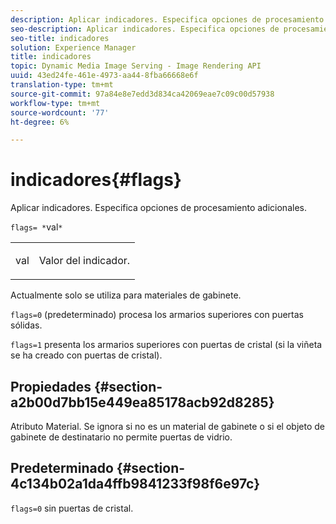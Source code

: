 ```yaml
---
description: Aplicar indicadores. Especifica opciones de procesamiento adicionales.
seo-description: Aplicar indicadores. Especifica opciones de procesamiento adicionales.
seo-title: indicadores
solution: Experience Manager
title: indicadores
topic: Dynamic Media Image Serving - Image Rendering API
uuid: 43ed24fe-461e-4973-aa44-8fba66668e6f
translation-type: tm+mt
source-git-commit: 97a84e8e7edd3d834ca42069eae7c09c00d57938
workflow-type: tm+mt
source-wordcount: '77'
ht-degree: 6%

---
```



# indicadores{#flags}

Aplicar indicadores. Especifica opciones de procesamiento adicionales.

`flags= *`val`*`

<table id="simpletable_00B21BD9E47E4D2FB0042CB507431916"> 
 <tr class="strow"> 
  <td class="stentry"> <p><span class="varname"> val</span> </p> </td> 
  <td class="stentry"> <p>Valor del indicador. </p></td> 
 </tr> 
</table>

Actualmente solo se utiliza para materiales de gabinete.

`flags=0` (predeterminado) procesa los armarios superiores con puertas sólidas.

`flags=1` presenta los armarios superiores con puertas de cristal (si la viñeta se ha creado con puertas de cristal).

## Propiedades {#section-a2b00d7bb15e449ea85178acb92d8285}

Atributo Material. Se ignora si no es un material de gabinete o si el objeto de gabinete de destinatario no permite puertas de vidrio.

## Predeterminado {#section-4c134b02a1da4ffb9841233f98f6e97c}

`flags=0` sin puertas de cristal.
